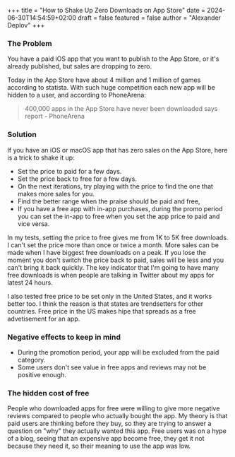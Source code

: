+++
title = "How to Shake Up Zero Downloads on App Store"
date = 2024-06-30T14:54:59+02:00
draft = false
featured = false
author = "Alexander Deplov"
+++

### The Problem 

You have a paid iOS app that you want to publish to the App Store, or it's already published, but sales are dropping to zero.

Today in the App Store have about 4 million and 1 million of games according to statista. With such huge competition each new app will be hidden to a user, and according to PhoneArena:

> 400,000 apps in the App Store have never been downloaded says report - PhoneArena

### Solution

If you have an iOS or macOS app that has zero sales on the App Store, here is a trick to shake it up:

* Set the price to paid for a few days.
* Set the price back to free for a few days.
* On the next iterations, try playing with the price to find the one that makes more sales for you.
* Find the better range when the praise should be paid and free,
* If you have a free app with in-app purchases, during the promo period you can set the in-app to free when you set the app price to paid and vice versa.

In my tests, setting the price to free gives me from 1K to 5K free downloads. I can't set the price more than once or twice a month. More sales can be made when I have biggest free downloads on a peak. If you lose the moment you don't switch the price back to paid, sales will be less and you can't bring it back quickly. The key indicator that I'm going to have many free downloads is when people are talking in Twitter about my apps for latest 24 hours. 

I also tested free price to be set only in the United States, and it works better too. I think the reason is that states are trendsetters for other countries. Free price in the US makes hipe that spreads as a free advetisement for an app.

### Negative effects to keep in mind

* During the promotion period, your app will be excluded from the paid category.
* Some users don't see value in free apps and reviews may not be positive enough.


### The hidden cost of free

People who downloaded apps for free were willing to give more negative reviews compared to people who actually bought the app. My theory is that paid users are thinking before they buy, so they are trying to answer a question on "why" they actually wanted this app. Free users was on a hype of a blog, seeing that an expensive app become free, they get it not because they need it, so their meaning to use the app was low.